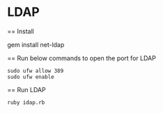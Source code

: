 # LDAP

== Install

  gem install net-ldap

== Run below commands to open the port for LDAP

	sudo ufw allow 389
	sudo ufw enable

== Run LDAP 

	ruby idap.rb
